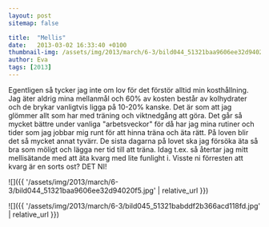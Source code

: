 ```yaml
---
layout: post
sitemap: false

title:  "Mellis"
date:   2013-03-02 16:33:40 +0100
thumbnail-img: /assets/img/2013/march/6-3/bild044_51321baa9606ee32d94020f5.jpg
author: Eva
tags: [2013]
---
```


Egentligen så tycker jag inte om lov för det förstör alltid min kosthållning. Jag äter aldrig mina mellanmål och 60% av kosten består av kolhydrater och de brykar vanligtvis ligga på 10-20% kanske. Det är som att jag glömmer allt som har med träning och viktnedgång att göra. Det går så mycket bättre under vanliga "arbetsveckor" för då har jag mina rutiner och tider som jag jobbar mig runt för att hinna träna och äta rätt. På loven blir det så mycket annat tyvärr. De sista dagarna på lovet ska jag försöka äta så bra som möligt och lägga ner tid till att träna. Idag t.ex. så återtar jag mitt mellisätande med att äta kvarg med lite funlight i. Visste ni förresten att kvarg är en sorts ost? DET NI!

![]({{ '/assets/img/2013/march/6-3/bild044_51321baa9606ee32d94020f5.jpg'  | relative_url }})

![]({{ '/assets/img/2013/march/6-3/bild045_51321babddf2b366acd118fd.jpg'  | relative_url }})

